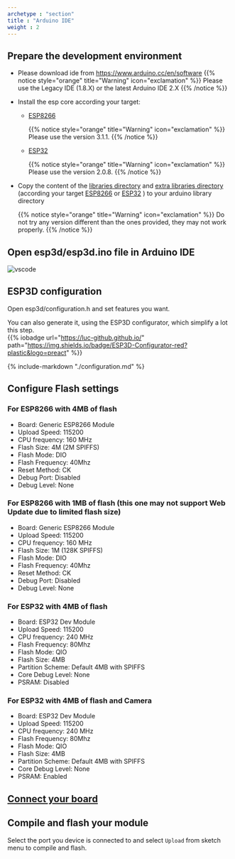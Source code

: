 ```yaml
---
archetype : "section"
title : "Arduino IDE"
weight : 2
---
```


## Prepare the development environment
* Please download ide from https://www.arduino.cc/en/software
{{% notice style="orange" title="Warning" icon="exclamation" %}}
Please use the Legacy IDE (1.8.X) or the latest Arduino IDE 2.X 
{{% /notice %}}


* Install the esp core according your target: 
   - [ESP8266](https://github.com/esp8266/arduino#contents)

     {{% notice style="orange" title="Warning" icon="exclamation" %}}
Please use the version 3.1.1. 
{{% /notice %}}  

   - [ESP32](https://docs.espressif.com/projects/arduino-esp32/en/latest/installing.html)

      {{% notice style="orange" title="Warning" icon="exclamation" %}}
Please use the version 2.0.8.
{{% /notice %}}  

* Copy the content of the [libraries directory](https://github.com/luc-github/ESP3D/tree/3.0/libraries) and [extra libraries directory](https://github.com/luc-github/ESP3D/tree/3.0/extra-libraries) (according your target [ESP8266](https://github.com/luc-github/ESP3D/tree/3.0/extra-libraries/ESP8266) or [ESP32](https://github.com/luc-github/ESP3D/tree/3.0/extra-libraries/ESP32) ) to your arduino library directory

   {{% notice style="orange" title="Warning" icon="exclamation" %}}
Do not try any version different than the ones provided, they may not work properly. 
{{% /notice %}}  


## Open esp3d/esp3d.ino file in Arduino IDE

![vscode](/esp3d/v3.x/installation/arduinoIde.png?width=400px)

## ESP3D configuration   

Open esp3d/configuration.h and set features you want.

You can also generate it, using the ESP3D configurator, which simplify a lot this step.    
{{% iobadge url="https://luc-github.github.io/" path="https://img.shields.io/badge/ESP3D-Configurator-red?plastic&logo=preact" %}} 

{% include-markdown "./configuration.md" %}

## Configure Flash settings

### For ESP8266 with 4MB of flash

* Board: Generic ESP8266 Module
* Upload Speed:  115200
* CPU frequency: 160 MHz
* Flash Size:  4M (2M SPIFFS)
* Flash Mode: DIO
* Flash Frequency: 40Mhz
* Reset Method: CK
* Debug Port: Disabled
* Debug Level: None

### For ESP8266 with 1MB of flash (this one may not support Web Update due to limited flash size)

* Board: Generic ESP8266 Module
* Upload Speed:  115200
* CPU frequency: 160 MHz
* Flash Size:  1M (128K SPIFFS)
* Flash Mode: DIO
* Flash Frequency: 40Mhz
* Reset Method: CK
* Debug Port: Disabled
* Debug Level: None

### For ESP32 with 4MB of flash

* Board: ESP32 Dev Module
* Upload Speed:  115200
* CPU frequency: 240 MHz 
* Flash Frequency: 80Mhz
* Flash Mode: QIO
* Flash Size:  4MB
* Partition Scheme: Default 4MB with SPIFFS
* Core Debug Level: None
* PSRAM: Disabled

### For ESP32 with 4MB of flash and Camera

* Board: ESP32 Dev Module
* Upload Speed:  115200
* CPU frequency: 240 MHz 
* Flash Frequency: 80Mhz
* Flash Mode: QIO
* Flash Size:  4MB
* Partition Scheme: Default 4MB with SPIFFS
* Core Debug Level: None
* PSRAM: Enabled


## [Connect your board](/esp3d/v3.x/installation/#connect-your-board)

## Compile and flash your module

Select the port you device is connected to and select `Upload` from sketch menu to compile and flash.


